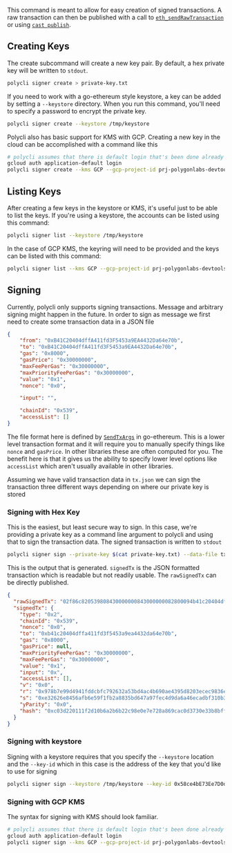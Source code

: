 This command is meant to allow for easy creation of signed transactions. A raw transaction can then be published with a call to
[`eth_sendRawTransaction`](https://ethereum.org/en/developers/docs/apis/json-rpc/#eth_sendrawtransaction) or using [`cast publish`](https://book.getfoundry.sh/reference/cast/cast-publish).

## Creating Keys

The create subcommand will create a new key pair. By default, a hex private key will be written to `stdout`.
```bash
polycli signer create > private-key.txt
```

If you need to work with a go-ethereum style keystore, a key can be added by setting a `--keystore` directory. When you run this command, you'll need to specify a password to encrypt the private key.

```bash
polycli signer create --keystore /tmp/keystore
```

Polycli also has basic support for KMS with GCP. Creating a new key in the cloud can be accomplished with a command like this

```bash
# polycli assumes that there is default login that's been done already
gcloud auth application-default login
polycli signer create --kms GCP --gcp-project-id prj-polygonlabs-devtools-dev --key-id jhilliard-trash
```

## Listing Keys

After creating a few keys in the keystore or KMS, it's useful just to be able to list the keys. If you're using a keystore, the accounts can be listed using this command:

```bash
polycli signer list --keystore /tmp/keystore
```

In the case of GCP KMS, the keyring will need to be provided and the keys can be listed with this command:

```bash
polycli signer list --kms GCP --gcp-project-id prj-polygonlabs-devtools-dev --gcp-keyring-id polycli-keyring
```

## Signing

Currently, polycli only supports signing transactions. Message and arbitrary signing might happen in the future. In order to sign as message we first need to create some transaction data in a JSON file

```json
{
    "from": "0xB41C20404dffA411fd3F5453a9EA4432Da64e70b",
    "to": "0xB41C20404dffA411fd3F5453a9EA4432Da64e70b",
    "gas": "0x8000",
    "gasPrice": "0x30000000",
    "maxFeePerGas": "0x30000000",
    "maxPriorityFeePerGas": "0x30000000",
    "value": "0x1",
    "nonce": "0x0",

    "input": "",

    "chainId": "0x539",
    "accessList": []
}
```

The file format here is defined by [`SendTxArgs`](https://pkg.go.dev/github.com/ethereum/go-ethereum@v1.13.7/signer/core/apitypes#SendTxArgs) in go-ethereum. This is a lower level transaction format and it will require you to manually specify things like `nonce` and `gasPrice`. In other libraries these are often computed for you.
The benefit here is that it gives us the ability to specify lower level options like `accessList` which aren't usually available in other libraries.

Assuming we have valid transaction data in `tx.json` we can sign the transaction three different ways depending on where our private key is stored

### Signing with Hex Key

This is the easiest, but least secure way to sign. In this case, we're providing a private key as a command line argument to polycli and using that to sign the transaction data. The signed transaction is written to `stdout`
```bash
polycli signer sign --private-key $(cat private-key.txt) --data-file tx.json  --chain-id 1337 | jq '.'
```

This is the output that is generated. `signedTx` is the JSON formatted transaction which is readable but not readily usable. The `rawSignedTx` can be directly published.

```json
{
  "rawSignedTx": "02f86c820539808430000000843000000082800094b41c20404dffa411fd3f5453a9ea4432da64e70b0180c080a0978b7e99d4941fddcbfc792632a53bd4ac4b690ae4395d8203ecec9836e53dd8a00e32626e8456afb6e59f1fb2a8835bd647a97fec4d9da6a46ecadbf310b345d6",
  "signedTx": {
    "type": "0x2",
    "chainId": "0x539",
    "nonce": "0x0",
    "to": "0xb41c20404dffa411fd3f5453a9ea4432da64e70b",
    "gas": "0x8000",
    "gasPrice": null,
    "maxPriorityFeePerGas": "0x30000000",
    "maxFeePerGas": "0x30000000",
    "value": "0x1",
    "input": "0x",
    "accessList": [],
    "v": "0x0",
    "r": "0x978b7e99d4941fddcbfc792632a53bd4ac4b690ae4395d8203ecec9836e53dd8",
    "s": "0xe32626e8456afb6e59f1fb2a8835bd647a97fec4d9da6a46ecadbf310b345d6",
    "yParity": "0x0",
    "hash": "0xc03d220111f2d10b6a2b6b22c98e0e7e728a869cac0d3730e33b8bff683d677d"
  }
}
```

### Signing with keystore

Signing with a keystore requires that you specify the `--keystore` location and the `--key-id` which in this case is the address of the key that you'd like to use for signing

```bash
polycli signer sign --keystore /tmp/keystore --key-id 0x58ce4bE73Ee7D0dee75395Ef662e98F91AD2E740 --data-file tx.json --chain-id 1337
```

### Signing with GCP KMS

The syntax for signing with KMS should look familiar.

```bash
# polycli assumes that there is default login that's been done already
gcloud auth application-default login
polycli signer sign --kms GCP --gcp-project-id prj-polygonlabs-devtools-dev --key-id jhilliard-trash --data-file tx.json --chain-id 1337
```
